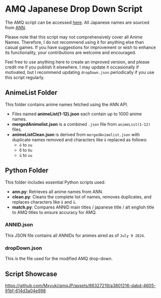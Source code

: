 # AMQ Japanese Drop Down Script

The AMQ script can be accessed [here](https://raw.githubusercontent.com/Mxyuki/AMQ-Scripts/main/amqJapaneseDropDown.user.js). All Japanese names are sourced from [ANN](https://www.animenewsnetwork.com/).

Please note that this script may not comprehensively cover all Anime Names. Therefore, I do not recommend using it for anything else than casual games. If you have suggestions for improvement or wish to enhance its functionality, your contributions are welcome and encouraged.

Feel free to use anything here to create an improved version, and please credit me if you publish it elsewhere. I may update it occasionally if motivated, but I recommend updating `dropDown.json` periodically if you use this script regularly.

## AnimeList Folder

This folder contains anime names fetched using the ANN API.

- Files named **animeList(1-12).json** each contain up to 1000 anime names.
- **mergedAnimelist.json** is a combined `.json` file from `animeList(1-12)` files.
- **animeListClean.json** is derived from `mergedAnimelist.json` with duplicate names removed and characters like `ō` replaced as follows:
  - `ō` to `ou`
  - `Ō` to `Ou`
  - `ū` to `uu`

## Python Folder

This folder includes essential Python scripts used:

- **ann.py**: Retrieves all anime names from ANN.
- **clean.py**: Cleans the complete list of names, removes duplicates, and replaces characters like `ō` and `ū`.
- **match.py**: Compares ANNID main titles / japanese title / alt english title to AMQ titles to ensure accuracy for AMQ.

### ANNID.json

This JSON file contains all ANNIDs for animes aired as of `July 9 2024`.

### dropDown.json

This is the file used for the modified AMQ drop-down.

## Script Showcase

https://github.com/Mxyuki/amqJP/assets/86327219/a3801216-dabd-4605-91bf-614d3a04e998

